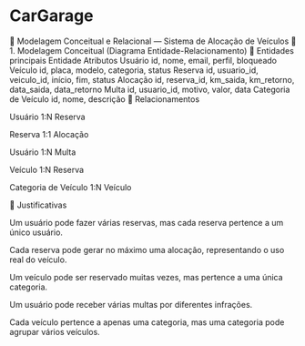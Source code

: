 # CarGarage

📘 Modelagem Conceitual e Relacional — Sistema de Alocação de Veículos
🔶 1. Modelagem Conceitual (Diagrama Entidade-Relacionamento)
📌 Entidades principais
Entidade	Atributos
Usuário	id, nome, email, perfil, bloqueado
Veículo	id, placa, modelo, categoria, status
Reserva	id, usuario_id, veiculo_id, início, fim, status
Alocação	id, reserva_id, km_saida, km_retorno, data_saida, data_retorno
Multa	id, usuario_id, motivo, valor, data
Categoria de Veículo	id, nome, descrição
🔗 Relacionamentos

Usuário 1:N Reserva

Reserva 1:1 Alocação

Usuário 1:N Multa

Veículo 1:N Reserva

Categoria de Veículo 1:N Veículo

🧾 Justificativas

Um usuário pode fazer várias reservas, mas cada reserva pertence a um único usuário.

Cada reserva pode gerar no máximo uma alocação, representando o uso real do veículo.

Um veículo pode ser reservado muitas vezes, mas pertence a uma única categoria.

Um usuário pode receber várias multas por diferentes infrações.

Cada veículo pertence a apenas uma categoria, mas uma categoria pode agrupar vários veículos.
